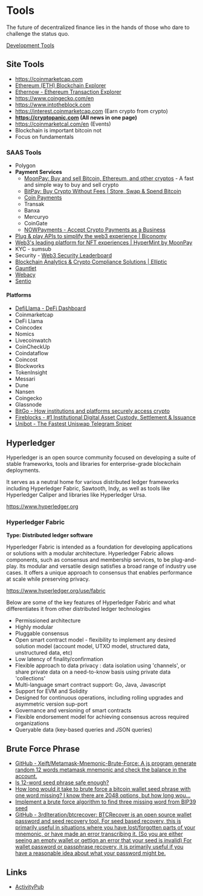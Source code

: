 # Tools

The future of decentralized finance lies in the hands of those who dare to challenge the status quo.

[Development Tools](decentralized-applications/development/readme.md)

## Site Tools

- https://coinmarketcap.com
- [Ethereum (ETH) Blockchain Explorer](https://etherscan.io/)
- [Ethernow - Ethereum Transaction Explorer](https://www.ethernow.xyz/)
- https://www.coingecko.com/en
- https://www.intotheblock.com
- https://interest.coinmarketcap.com (Earn crypto from crypto)
- **https://cryptopanic.com (All news in one page)**
- https://coinmarketcal.com/en (Events)
- Blockchain is important bitcoin not
- Focus on fundamentals

### SAAS Tools

- Polygon
- **Payment Services**
    - [MoonPay: Buy and sell Bitcoin, Ethereum, and other cryptos](https://www.moonpay.com/) - A fast and simple way to buy and sell crypto
    - [BitPay: Buy Crypto Without Fees | Store, Swap & Spend Bitcoin](https://bitpay.com/)
    - [Coin Payments](https://www.coinpayments.net/)
    - Transak
    - Banxa
    - Mercuryo
    - CoinGate
    - [NOWPayments - Accept Crypto Payments as a Business](https://nowpayments.io/)
- [Plug & play APIs to simplify the web3 experience | Biconomy](https://www.biconomy.io/)
- [Web3's leading platform for NFT experiences | HyperMint by MoonPay](https://hypermint.com/)
- KYC - sumsub
- Security - [Web3 Security Leaderboard](https://www.certik.com/)
- [Blockchain Analytics & Crypto Compliance Solutions | Elliptic](https://www.elliptic.co/)
- [Gauntlet](https://gauntlet.network/)
- [Webacy](https://www.webacy.com/)
- [Sentio](https://www.sentio.xyz/)

#### Platforms

- [DefiLlama - DeFi Dashboard](https://defillama.com/)
- Coinmarketcap
- DeFi Llama
- Coincodex
- Nomics
- Livecoinwatch
- CoinCheckUp
- Coindataflow
- Coincost
- Blockworks
- TokenInsight
- Messari
- Dune
- Nansen
- Coingecko
- Glassnode
- [BitGo - How institutions and platforms securely access crypto](https://www.bitgo.com/)
- [Fireblocks - #1 Institutional Digital Asset Custody, Settlement & Issuance](https://www.fireblocks.com/)
- [Unibot - The Fastest Uniswap Telegram Sniper](https://unibot.app/)

## Hyperledger

Hyperledger is an open source community focused on developing a suite of stable frameworks, tools and libraries for enterprise-grade blockchain deployments.

It serves as a neutral home for various distributed ledger frameworks including Hyperledger Fabric, Sawtooth, Indy, as well as tools like Hyperledger Caliper and libraries like Hyperledger Ursa.

https://www.hyperledger.org

### Hyperledger Fabric

**Type: Distributed ledger software**

Hyperledger Fabric is intended as a foundation for developing applications or solutions with a modular architecture. Hyperledger Fabric allows components, such as consensus and membership services, to be plug-and-play. Its modular and versatile design satisfies a broad range of industry use cases. It offers a unique approach to consensus that enables performance at scale while preserving privacy.

https://www.hyperledger.org/use/fabric

Below are some of the key features of Hyperledger Fabric and what differentiates it from other distributed ledger technologies

- Permissioned architecture
- Highly modular
- Pluggable consensus
- Open smart contract model - flexibility to implement any desired solution model (account model, UTXO model, structured data, unstructured data, etc)
- Low latency of finality/confirmation
- Flexible approach to data privacy : data isolation using 'channels', or share private data on a need-to-know basis using private data 'collections'
- Multi-language smart contract support: Go, Java, Javascript
- Support for EVM and Solidity
- Designed for continuous operations, including rolling upgrades and asymmetric version sup-port
- Governance and versioning of smart contracts
- Flexible endorsement model for achieving consensus across required organizations
- Queryable data (key-based queries and JSON queries)

## Brute Force Phrase

- [GitHub - Xeift/Metamask-Mnemonic-Brute-Force: A js program generate random 12 words metamask mnemonic and check the balance in the account.](https://github.com/Xeift/Metamask-Mnemonic-Brute-Force)
- [Is 12-word seed phrase safe enough?](https://bitcoin.stackexchange.com/questions/38512/is-12-word-seed-phrase-safe-enough)
- [How long would it take to brute force a bitcoin wallet seed phrase with one word missing? I know there are 2048 options, but how long wou...](https://www.quora.com/How-long-would-it-take-to-brute-force-a-bitcoin-wallet-seed-phrase-with-one-word-missing-I-know-there-are-2048-options-but-how-long-would-it-take-for-a-wallet-to-query-the-blockchain-for-each-one)
- [Implement a brute force algorithm to find three missing word from BIP39 seed](https://stackoverflow.com/questions/67416082/implement-a-brute-force-algorithm-to-find-three-missing-word-from-bip39-seed)
- [GitHub - 3rdIteration/btcrecover: BTCRecover is an open source wallet password and seed recovery tool. For seed based recovery, this is primarily useful in situations where you have lost/forgotten parts of your mnemonic, or have made an error transcribing it. (So you are either seeing an empty wallet or gettign an error that your seed is invalid) For wallet password or passphrase recovery, it is primarily useful if you have a reasonable idea about what your password might be.](https://github.com/3rdIteration/btcrecover)

## Links

- [ActivityPub](https://www.w3.org/TR/activitypub/#Overview)
